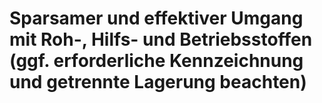 # Sparsamer und effektiver Umgang mit Roh-, Hilfs- und Betriebsstoffen (ggf. erforderliche Kennzeichnung und getrennte Lagerung beachten)

